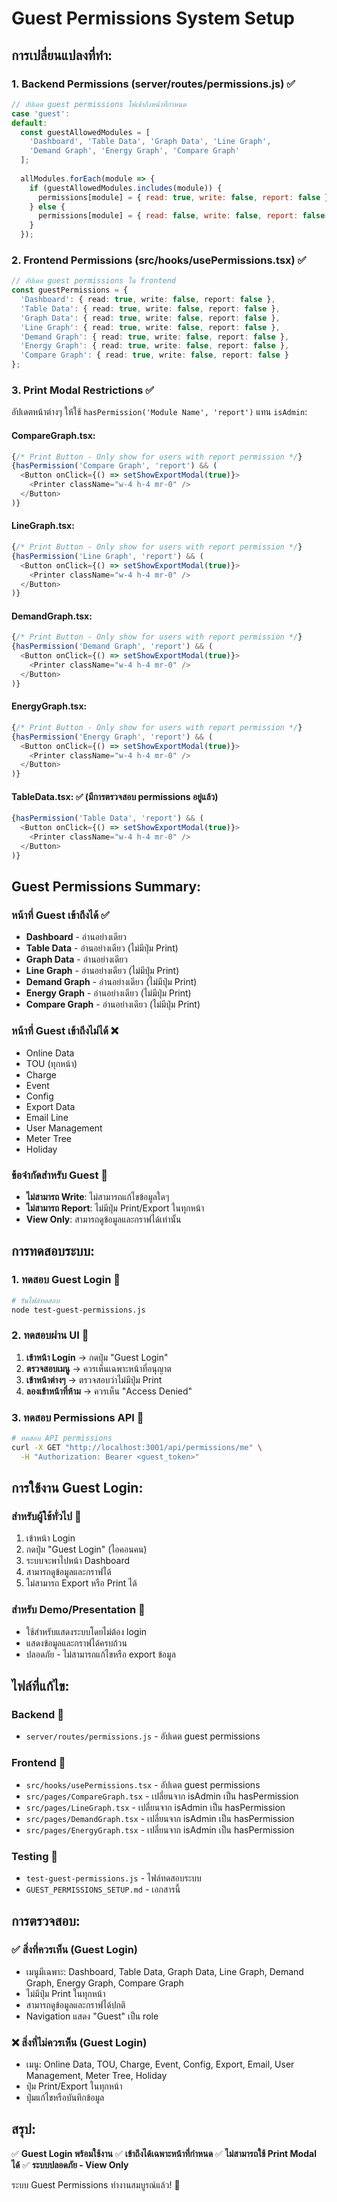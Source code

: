 # Guest Permissions System Setup

## การเปลี่ยนแปลงที่ทำ:

### 1. **Backend Permissions (server/routes/permissions.js)** ✅
```javascript
// อัปเดต guest permissions ให้เข้าถึงหน้าที่กำหนด
case 'guest':
default:
  const guestAllowedModules = [
    'Dashboard', 'Table Data', 'Graph Data', 'Line Graph', 
    'Demand Graph', 'Energy Graph', 'Compare Graph'
  ];
  
  allModules.forEach(module => {
    if (guestAllowedModules.includes(module)) {
      permissions[module] = { read: true, write: false, report: false };
    } else {
      permissions[module] = { read: false, write: false, report: false };
    }
  });
```

### 2. **Frontend Permissions (src/hooks/usePermissions.tsx)** ✅
```typescript
// อัปเดต guest permissions ใน frontend
const guestPermissions = {
  'Dashboard': { read: true, write: false, report: false },
  'Table Data': { read: true, write: false, report: false },
  'Graph Data': { read: true, write: false, report: false },
  'Line Graph': { read: true, write: false, report: false },
  'Demand Graph': { read: true, write: false, report: false },
  'Energy Graph': { read: true, write: false, report: false },
  'Compare Graph': { read: true, write: false, report: false }
};
```

### 3. **Print Modal Restrictions** ✅
อัปเดตหน้าต่างๆ ให้ใช้ `hasPermission('Module Name', 'report')` แทน `isAdmin`:

#### **CompareGraph.tsx**:
```typescript
{/* Print Button - Only show for users with report permission */}
{hasPermission('Compare Graph', 'report') && (
  <Button onClick={() => setShowExportModal(true)}>
    <Printer className="w-4 h-4 mr-0" />
  </Button>
)}
```

#### **LineGraph.tsx**:
```typescript
{/* Print Button - Only show for users with report permission */}
{hasPermission('Line Graph', 'report') && (
  <Button onClick={() => setShowExportModal(true)}>
    <Printer className="w-4 h-4 mr-0" />
  </Button>
)}
```

#### **DemandGraph.tsx**:
```typescript
{/* Print Button - Only show for users with report permission */}
{hasPermission('Demand Graph', 'report') && (
  <Button onClick={() => setShowExportModal(true)}>
    <Printer className="w-4 h-4 mr-0" />
  </Button>
)}
```

#### **EnergyGraph.tsx**:
```typescript
{/* Print Button - Only show for users with report permission */}
{hasPermission('Energy Graph', 'report') && (
  <Button onClick={() => setShowExportModal(true)}>
    <Printer className="w-4 h-4 mr-0" />
  </Button>
)}
```

#### **TableData.tsx**: ✅ (มีการตรวจสอบ permissions อยู่แล้ว)
```typescript
{hasPermission('Table Data', 'report') && (
  <Button onClick={() => setShowExportModal(true)}>
    <Printer className="w-4 h-4 mr-0" />
  </Button>
)}
```

## Guest Permissions Summary:

### **หน้าที่ Guest เข้าถึงได้** ✅
- **Dashboard** - อ่านอย่างเดียว
- **Table Data** - อ่านอย่างเดียว (ไม่มีปุ่ม Print)
- **Graph Data** - อ่านอย่างเดียว
- **Line Graph** - อ่านอย่างเดียว (ไม่มีปุ่ม Print)
- **Demand Graph** - อ่านอย่างเดียว (ไม่มีปุ่ม Print)
- **Energy Graph** - อ่านอย่างเดียว (ไม่มีปุ่ม Print)
- **Compare Graph** - อ่านอย่างเดียว (ไม่มีปุ่ม Print)

### **หน้าที่ Guest เข้าถึงไม่ได้** ❌
- Online Data
- TOU (ทุกหน้า)
- Charge
- Event
- Config
- Export Data
- Email Line
- User Management
- Meter Tree
- Holiday

### **ข้อจำกัดสำหรับ Guest** 🚫
- **ไม่สามารถ Write**: ไม่สามารถแก้ไขข้อมูลใดๆ
- **ไม่สามารถ Report**: ไม่มีปุ่ม Print/Export ในทุกหน้า
- **View Only**: สามารถดูข้อมูลและกราฟได้เท่านั้น

## การทดสอบระบบ:

### **1. ทดสอบ Guest Login** 🔐
```bash
# รันไฟล์ทดสอบ
node test-guest-permissions.js
```

### **2. ทดสอบผ่าน UI** 🎨
1. **เข้าหน้า Login** → กดปุ่ม "Guest Login"
2. **ตรวจสอบเมนู** → ควรเห็นเฉพาะหน้าที่อนุญาต
3. **เข้าหน้าต่างๆ** → ตรวจสอบว่าไม่มีปุ่ม Print
4. **ลองเข้าหน้าที่ห้าม** → ควรเห็น "Access Denied"

### **3. ทดสอบ Permissions API** 📡
```bash
# ทดสอบ API permissions
curl -X GET "http://localhost:3001/api/permissions/me" \
  -H "Authorization: Bearer <guest_token>"
```

## การใช้งาน Guest Login:

### **สำหรับผู้ใช้ทั่วไป** 👥
1. เข้าหน้า Login
2. กดปุ่ม "Guest Login" (ไอคอนคน)
3. ระบบจะพาไปหน้า Dashboard
4. สามารถดูข้อมูลและกราฟได้
5. ไม่สามารถ Export หรือ Print ได้

### **สำหรับ Demo/Presentation** 🎯
- ใช้สำหรับแสดงระบบโดยไม่ต้อง login
- แสดงข้อมูลและกราฟได้ครบถ้วน
- ปลอดภัย - ไม่สามารถแก้ไขหรือ export ข้อมูล

## ไฟล์ที่แก้ไข:

### **Backend** 🔧
- `server/routes/permissions.js` - อัปเดต guest permissions

### **Frontend** 🎨
- `src/hooks/usePermissions.tsx` - อัปเดต guest permissions
- `src/pages/CompareGraph.tsx` - เปลี่ยนจาก isAdmin เป็น hasPermission
- `src/pages/LineGraph.tsx` - เปลี่ยนจาก isAdmin เป็น hasPermission
- `src/pages/DemandGraph.tsx` - เปลี่ยนจาก isAdmin เป็น hasPermission
- `src/pages/EnergyGraph.tsx` - เปลี่ยนจาก isAdmin เป็น hasPermission

### **Testing** 🧪
- `test-guest-permissions.js` - ไฟล์ทดสอบระบบ
- `GUEST_PERMISSIONS_SETUP.md` - เอกสารนี้

## การตรวจสอบ:

### **✅ สิ่งที่ควรเห็น (Guest Login)**
- เมนูมีเฉพาะ: Dashboard, Table Data, Graph Data, Line Graph, Demand Graph, Energy Graph, Compare Graph
- ไม่มีปุ่ม Print ในทุกหน้า
- สามารถดูข้อมูลและกราฟได้ปกติ
- Navigation แสดง "Guest" เป็น role

### **❌ สิ่งที่ไม่ควรเห็น (Guest Login)**
- เมนู: Online Data, TOU, Charge, Event, Config, Export, Email, User Management, Meter Tree, Holiday
- ปุ่ม Print/Export ในทุกหน้า
- ปุ่มแก้ไขหรือบันทึกข้อมูล

## สรุป:
✅ **Guest Login พร้อมใช้งาน**
✅ **เข้าถึงได้เฉพาะหน้าที่กำหนด**
✅ **ไม่สามารถใช้ Print Modal ได้**
✅ **ระบบปลอดภัย - View Only**

ระบบ Guest Permissions ทำงานสมบูรณ์แล้ว! 🎯
